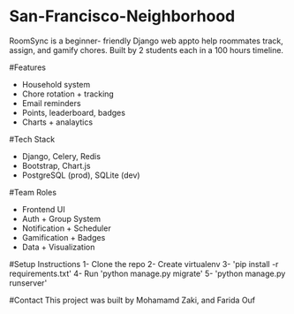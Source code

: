 # San-Francisco-Neighborhood
RoomSync is a beginner- friendly Django web appto help roommates track, assign, and gamify chores. Built by 2 students each in a 100 hours timeline. 

#Features
- Household system
- Chore rotation + tracking
- Email reminders
- Points, leaderboard, badges
- Charts + analaytics

#Tech Stack
- Django, Celery, Redis
- Bootstrap, Chart.js
- PostgreSQL (prod), SQLite (dev)

#Team Roles
- Frontend UI
- Auth + Group System
- Notification + Scheduler
- Gamification + Badges
- Data + Visualization

#Setup Instructions
1- Clone the repo
2- Create virtualenv
3- 'pip install -r requirements.txt'
4- Run 'python manage.py migrate' 
5- 'python manage.py runserver'

#Contact
This project was built by Mohamamd Zaki, and Farida Ouf
